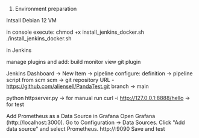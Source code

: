 1. Environment preparation

Intsall Debian 12 VM

in console execute:
chmod +x install_jenkins_docker.sh
./install_jenkins_docker.sh

in Jenkins

manage plugins and add:
build monitor view
git plugin

Jenkins Dashboard -> New Item -> pipeline
configure: 
definition -> pipeline script from scm
scm -> git
repository URL - https://github.com/aliensell/PandaTest.git
branch -> main

python httpserver.py -> for manual run
curl -i http://127.0.0.1:8888/hello -> for test

Add Prometheus as a Data Source in Grafana
Open Grafana (http://localhost:3000).
Go to Configuration → Data Sources.
Click "Add data source" and select Prometheus. 
http://<ip of prometheus pod>:9090
Save and test

